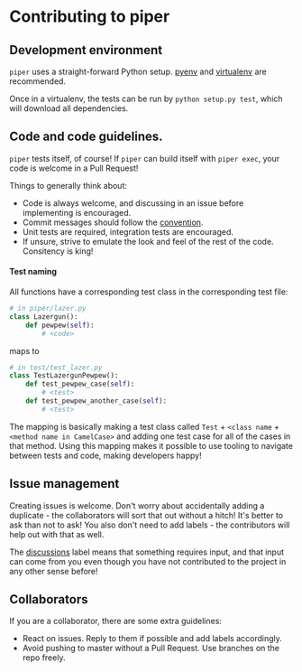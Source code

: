 # Contributing to piper

## Development environment
`piper` uses a straight-forward Python setup. [pyenv] and [virtualenv] are
recommended.

Once in a virtualenv, the tests can be run by `python setup.py test`, which
will download all dependencies.

## Code and code guidelines.
`piper` tests itself, of course! If `piper` can build itself with `piper exec`,
your code is welcome in a Pull Request!

Things to generally think about:
* Code is always welcome, and discussing in an issue before implementing is encouraged.
* Commit messages should follow the [convention][tbag].
* Unit tests are required, integration tests are encouraged.
* If unsure, strive to emulate the look and feel of the rest of the code.
  Consitency is king!

#### Test naming
All functions have a corresponding test class in the corresponding test file:
```python
# in piper/lazer.py
class Lazergun():
    def pewpew(self):
        # <code>
```
maps to

```python
# in test/test_lazer.py
class TestLazergunPewpew():
    def test_pewpew_case(self):
        # <test>
    def test_pewpew_another_case(self):
        # <test>
```

The mapping is basically making a test class called
`Test` + `<class name` + `<method name in CamelCase>`
and adding one test case for all of the cases in that method.
Using this mapping makes it possible to use tooling to navigate
between tests and code, making developers happy!

## Issue management
Creating issues is welcome. Don't worry about accidentally adding a duplicate -
the collaborators will sort that out without a hitch! It's better to ask
than not to ask! You also don't need to add labels - the contributors will help
out with that as well.

The [discussions] label means that something requires input, and that input
can come from you even though you have not contributed to the project in any 
other sense before!

## Collaborators
If you are a collaborator, there are some extra guidelines:

* React on issues. Reply to them if possible and add labels accordingly.
* Avoid pushing to master without a Pull Request. Use branches on the repo freely.

 
[pyenv]: https://github.com/yyuu/pyenv
[virtualenv]: https://virtualenv.pypa.io/en/latest/
[tbag]: http://tbaggery.com/2008/04/19/a-note-about-git-commit-messages.html
[discussions]: https://github.com/thiderman/piper/labels/discussion
